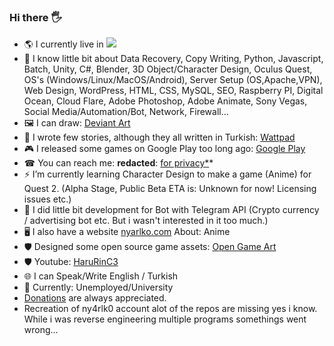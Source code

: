 ### Hi there 🖐
- 🌎 I currently live in    <img src="https://raw.githubusercontent.com/neptune1881/neptune1881.github.io/main/tr.png">
- 🌱 I know little bit about Data Recovery, Copy Writing, Python, Javascript, Batch, Unity, C#, Blender, 3D Object/Character Design, Oculus Quest, OS's (Windows/Linux/MacOS/Android), Server Setup (OS,Apache,VPN), Web Design, WordPress, HTML, CSS, MySQL, SEO, Raspberry PI, Digital Ocean, Cloud Flare, Adobe Photoshop, Adobe Animate, Sony Vegas, Social Media/Automation/Bot, Network, Firewall...
- 🖼 I can draw: <a href="https://www.deviantart.com/ny4rlk0/gallery">Deviant Art</a>
- 📜 I wrote few stories, although they all written in Turkish: <a href="https://www.wattpad.com/user/nyarlk0">Wattpad</a>
- 🎮 I released some games on Google Play too long ago: <a href="https://play.google.com/store/apps/developer?id=nyarlko">Google Play</a>
- ☎ You can reach me: **redacted**:   *<a href="https://www.google.com">* for privacy*</a>*
- ⚡ I’m currently learning Character Design to make a game (Anime) for Quest 2. (Alpha Stage, Public Beta ETA is: Unknown for now! Licensing issues etc.) 
- 💬 I did little bit development for Bot with Telegram API (Crypto currency / advertising bot etc. But i wasn't interested in it too much.)
- 🖥 I also have a website <a href="https://nyarlko.com/">nyarlko.com</a> About: Anime
- 🛡 Designed some open source game assets: <a href="https://opengameart.org/users/nyarlko">Open Game Art</a>
- 🛡 Youtube: <a href="https://www.youtube.com/@HaruRinC3">HaruRinC3</a>
- 🌐 I can Speak/Write English / Turkish
- 💼 Currently: Unemployed/University
- <a href="https://patreon.com/nyarlko">Donations</a> are always appreciated.
- Recreation of ny4rlk0 account alot of the repos are missing yes i know. While i was reverse engineering multiple programs somethings went wrong...
<!--
**neptune1881/neptune1881** is a ✨ _special_ ✨ repository because its `README.md` (this file) appears on your GitHub profile.

Here are some ideas to get you started:

- 🔭 I’m currently working on ...
- 🌱 I’m currently learning ...
- 👯 I’m looking to collaborate on ...
- 🤔 I’m looking for help with ...
- 💬 Ask me about ...
- 📫 How to reach me: ...
- 😄 Pronouns: ...
- ⚡ Fun fact: ...
-->
